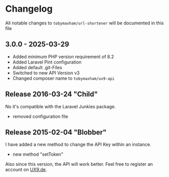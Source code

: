 # Changelog

All notable changes to `tobymaxham/url-shortener` will be documented in this file

## 3.0.0 - 2025-03-29

- Added minimum PHP version requirement of 8.2
- Added Laravel Pint configuration
- Added default .git-Files
- Switched to new API Version v3
- Changed composer name to `tobymaxham/ux9-api`

## Release 2016-03-24 "Child"
No it's compatible with the Laravel Junkies package.

- removed configuration file


## Release 2015-02-04 "Blobber"
I have added a new method to change the API Key within an instance.

- new method "setToken"

Also since this version, the API will work better. Feel free to register an account on [UX9.de](http://ux9.de/).

